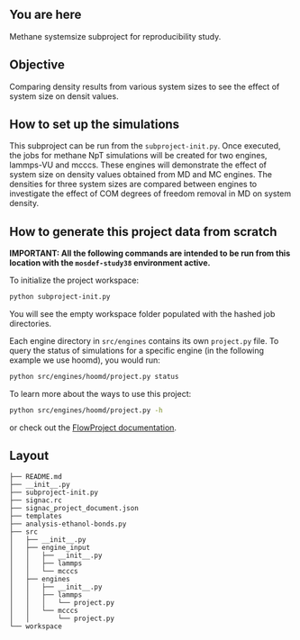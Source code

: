 ## You are here
Methane systemsize subproject for reproducibility study.

## Objective
Comparing density results from various system sizes to see the effect of system size on densit values.

## How to set up the simulations
This subproject can be run from the `subproject-init.py`. Once executed, the jobs for methane NpT simulations will be created for two engines, lammps-VU and mcccs. These engines will demonstrate the effect of system size on density values obtained from MD and MC engines. The densities for three system sizes are compared between engines to investigate the effect of COM degrees of freedom removal in MD on system density.



## How to generate this project data from scratch

**IMPORTANT: All the following commands are intended to be run from this location with the `mosdef-study38` environment active.**

To initialize the project workspace:
```bash
python subproject-init.py
```
You will see the empty workspace folder populated with the hashed job directories.

Each engine directory in `src/engines` contains its own `project.py` file. To query the status of simulations for a specific engine (in the following example we use hoomd), you would run:
```bash
python src/engines/hoomd/project.py status
```

To learn more about the ways to use this project:
```bash
python src/engines/hoomd/project.py -h
```
or check out the [FlowProject documentation](https://docs.signac.io/en/latest/flow-project.html).


## Layout

```
├── README.md
├── __init__.py
├── subproject-init.py
├── signac.rc
├── signac_project_document.json
├── templates
├── analysis-ethanol-bonds.py
├── src
│   ├── __init__.py
│   ├── engine_input
│   │   ├── __init__.py
│   │   ├── lammps
│   │   └── mcccs
│   ├── engines
│   │   ├── __init__.py
│   │   ├── lammps
│   │   │   └── project.py
│   │   └── mcccs
│   │       └── project.py
└── workspace
```
